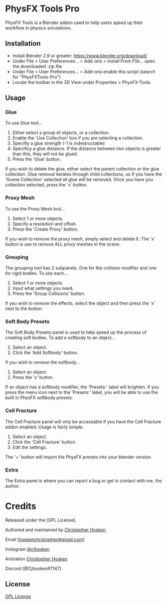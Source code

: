 # PhysFX Tools Pro

PhysFX Tools is a Blender addon used to help users speed up their workflow in physics simulations.

## Installation
* Install Blender 2.9 or greater: https://www.blender.org/download/
* Under File > User Preferences... > Add-ons > Install From File... open the downloaded .zip file
* Under File > User Preferences... > Add-ons enable this script (search for "PhysFXTools-Pro")
* Locate the toolbar in the 3D View under Properties > PhysFX-Tools

## Usage

### Glue
To use Glue tool...

1. Either select a group of objects, or a collection.
2. Enable the 'Use Collection' box if you are selecting a collection.
3. Specifiy a glue strength (-1 is indestructable)
4. Specificy a glue distance. If the distance between two objects is greater than this, they will not be glued.
5. Press the 'Glue' button.

If you wish to delete the glue, either select the parent collection or the glue collection. Glue removal iterates through child collections, so if you have the 'Scene Collection' selected all glue will be removed. Once you have you collection selected, press the 'x' button.


### Proxy Mesh
To use the Proxy Mesh tool...
1. Select 1 or more objects.
2. Specify a resolution and offset.
3. Press the 'Create Proxy' button.

If you wish to remove the proxy mesh, simply select and delete it. The 'x' button is use to remove ALL proxy meshes in the scene.


### Grouping
The grouping tool has 2 subpanels. One for the collision modifier and one for rigid bodies. To use each...
1. Select 1 or more objects.
2. Input what settings you need.
3. Press the 'Group Collisions' button.

If you wish to remove the effects, select the object and then press the 'x' next to the button.


### Soft Body Presets
The Soft Body Presets panel is used to help speed up the process of creating soft bodies. To add a softbody to an object...
1. Select an object.
2. Click the 'Add Softbody' button.

if you wish to remove the softbody...
1. Select an object.
2. Press the 'x' button.

If an object has a softbody modifier, the 'Presets:' label will brighten. If you press the menu icon next to the 'Presets:' label, you will be able to use the built in PhysFX softbody presets.

### Cell Fracture
The Cell Fracture panel will only be accessable if you have the Cell Fracture addon enabled. Usage is fairly simple.
1. Select an object.
2. Click the 'Cell Fracture' button.
3. Edit the settings.

The '+' button will import the PhysFX presets into your blender version.

### Extra
The Extra panel is where you can report a bug or get in contact with me, the author.

# Credits
Released under the [GPL License].

Authored and maintained by [Christopher Hosken](https://github.com/Christopher-Hosken).

Email [hoskenchristopher@gmail.com] 

Instagram [@cjhosken](https://www.instagram.com/cjhosken/)

Artstation [Christopher Hosken](https://www.artstation.com/christopherhosken)

Discord [@Cjhosken#7147]

## License
[GPL License](http://www.gnu.org/licenses/gpl-3.0.html)